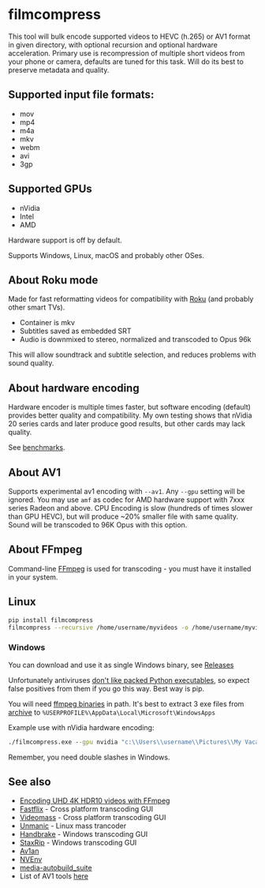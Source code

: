 # filmcompress

This tool will bulk encode supported videos to HEVC (h.265) or AV1 format in given directory, with optional recursion
and optional hardware acceleration. Primary use is recompression of multiple short videos from your phone or 
camera, defaults are tuned for this task. Will do its best to preserve metadata and quality.

## Supported input file formats:

* mov
* mp4
* m4a
* mkv
* webm
* avi
* 3gp

## Supported GPUs

* nVidia
* Intel
* AMD

Hardware support is off by default.

Supports Windows, Linux, macOS and probably other OSes.

## About Roku mode

Made for fast reformatting videos for compatibility with [Roku](https://www.roku.com/) (and probably other smart TVs). 

* Container is mkv
* Subtitles saved as embedded SRT
* Audio is downmixed to stereo, normalized and transcoded to Opus 96k

This will allow soundtrack and subtitle selection, and reduces problems with sound quality.

## About hardware encoding

Hardware encoder is multiple times faster, but software encoding (default) provides better quality and compatibility.
My own testing shows that nVidia 20 series cards and later produce good results, but other cards may lack quality.

See [benchmarks](benchmarks.md).

## About AV1

Supports experimental av1 encoding with `--av1`. Any `--gpu` setting will be ignored. You may use `amf` as codec for AMD hardware support with 7xxx series Radeon and above. CPU Encoding is slow (hundreds of times slower than GPU HEVC), but will produce ~20% smaller file with same quality. Sound will be transcoded to 96K Opus with this option.

## About FFmpeg

Command-line [FFmpeg](https://ffmpeg.org/) is used for transcoding - you must have it installed in your system.

## Linux

```sh
pip install filmcompress
filmcompress --recursive /home/username/myvideos -o /home/username/myvideos/compressed
```

### Windows

You can download and use it as single Windows binary, see [Releases](https://github.com/varnav/filmcompress/releases/)

Unfortunately antiviruses [don't like packed Python executables](https://github.com/pyinstaller/pyinstaller/issues?q=is%3Aissue+virus), so expect false positives from them if you go this way. Best way is pip.

You will need [ffmpeg binaries](https://www.gyan.dev/ffmpeg/builds/) in path. It's best to
extract 3 exe files from [archive](https://www.gyan.dev/ffmpeg/builds/ffmpeg-git-essentials.7z) to `%USERPROFILE%\AppData\Local\Microsoft\WindowsApps`

Example use with nVidia hardware encoding:

```cmd
./filmcompress.exe --gpu nvidia "c:\\Users\\username\\Pictures\\My Vacation" "c:\\Users\\username\\Pictures\\My Vacation\\compressed"
```

Remember, you need double slashes in Windows.


## See also

* [Encoding UHD 4K HDR10 videos with FFmpeg](https://codecalamity.com/encoding-uhd-4k-hdr10-videos-with-ffmpeg/)
* [Fastflix](https://github.com/cdgriffith/FastFlix) - Cross platform transcoding GUI
* [Videomass](https://pypi.org/project/videomass/) - Cross platform transcoding GUI
* [Unmanic](https://github.com/Josh5/unmanic) - Linux mass trancoder
* [Handbrake](https://handbrake.fr/) - Windows transcoding GUI
* [StaxRip](https://github.com/staxrip/staxrip/) - Windows transcoding GUI
* [Av1an](https://github.com/master-of-zen/Av1an)
* [NVEnv](https://github.com/rigaya/NVEnc)
* [media-autobuild_suite](https://github.com/m-ab-s/media-autobuild_suite)
* List of AV1 tools [here](https://nwgat.ninja/test-driving-aomedias-av1-codec/)
